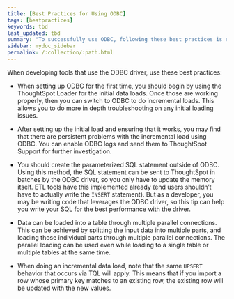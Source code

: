 ```yaml
---
title: [Best Practices for Using ODBC]
tags: [bestpractices]
keywords: tbd
last_updated: tbd
summary: "To successfully use ODBC, following these best practices is recommended."
sidebar: mydoc_sidebar
permalink: /:collection/:path.html
---
```


When developing tools that use the ODBC driver, use these best practices:

* When setting up ODBC for the first time, you should begin by using the ThoughtSpot Loader for the initial data loads. Once those are working properly, then you can switch to ODBC to do incremental loads. This allows you to do more in depth troubleshooting on any initial loading issues.

* After setting up the initial load and ensuring that it works, you may find that there are persistent problems with the incremental load using ODBC. You can enable ODBC logs and send them to ThoughtSpot Support for further investigation.

* You should create the parameterized SQL statement outside of ODBC. Using this method, the SQL statement can be sent to ThoughtSpot in batches by the ODBC driver, so you only have to update the memory itself. ETL tools have this implemented already (end users shouldn’t have to actually write the `INSERT` statement). But as a developer, you may be writing code that leverages the ODBC driver, so this tip can help you write your SQL for the best performance with the driver.

* Data can be loaded into a table through multiple parallel connections. This can be achieved by splitting the input data into multiple parts, and loading those individual parts through multiple parallel connections. The parallel loading can be used even while loading to a single table or multiple tables at the same time.

* When doing an incremental data load, note that the same `UPSERT` behavior that occurs via TQL will apply. This means that if you import a row whose primary key matches to an existing row, the existing row will be updated with the new values.
